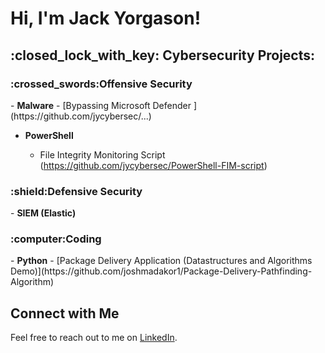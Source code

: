 <h1>Hi, I'm Jack Yorgason! <br/></h1>

<h2>:closed_lock_with_key: Cybersecurity Projects:</h2>

<h3>:crossed_swords:Offensive Security</h3>
- <b>Malware</b>
  - [Bypassing Microsoft Defender ](https://github.com/jycybersec/...)

- <b>PowerShell</b>

  - File Integrity Monitoring Script (https://github.com/jycybersec/PowerShell-FIM-script)
<h3>:shield:Defensive Security</h3>
- <b>SIEM (Elastic)</b>
<h3>:computer:Coding</h3>
- <b>Python</b>
  - [Package Delivery Application (Datastructures and Algorithms Demo)](https://github.com/joshmadakor1/Package-Delivery-Pathfinding-Algorithm)

## Connect with Me
Feel free to reach out to me on [LinkedIn](https://www.linkedin.com/in/jack-yorgason-21940a24a/%29).

